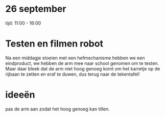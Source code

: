 # 26 september
tijd: 11:00 - 16:00
# Testen en filmen robot
Na een middagje stoeien met een hefmechanisme hebben we een eindproduct, we hebben de arm mee naar school genomen om te testen. Maar daar bleek dat de arm niet hoog genoeg komt om het karretje op de rijbaan te zetten en eraf te duwen, dus terug naar de tekentafel!

# ideeën
pas de arm aan zodat het hoog genoeg kan tillen.
